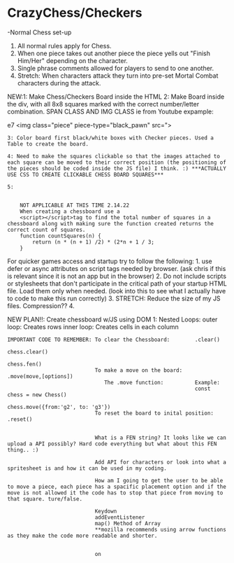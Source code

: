 # CrazyChess/Checkers

-Normal Chess set-up
1. All normal rules apply for Chess. 
2. When one piece takes out another piece the piece yells out "Finish Him/Her" depending on the character.
3. Single phrase comments allowed for players to send to one another.
4. Stretch: When characters attack they turn into pre-set Mortal Combat characters during the attack. 

NEW:1: Make Chess/Checkers Board inside the HTML
    2: Make Board inside the div, with all 8x8 squares marked with the correct number/letter combination. 
        SPAN CLASS AND IMG CLASS ie from Youtube expample: 
                    <div id="e7" class="piece-box black-box">
                    <span class="piece-box-text">e7</span>
                    <img class="piece" piece-type="black_pawn" src=">
                    </div>

    3: Color board first black/white boxes with Checker pieces. Used a Table to create the board.

    4: Need to make the squares clickable so that the images attached to each square can be moved to their correct position (the positioning of the pieces should be coded inside the JS file) I think. :) ***ACTUALLY USE CSS TO CREATE CLICKABLE CHESS BOARD SQUARES***

    5: 
    
    
        NOT APPLICABLE AT THIS TIME 2.14.22
        When creating a chessboard use a 
        <script></script>tag to find the total number of squares in a chessboard along with making sure the function created returns the correct count of squares. 
        function countSquares(n) {
            return (n * (n + 1) /2) * (2*n + 1 / 3;
        }

For quicker games access and startup try to follow the following: 
    1. use defer or async attributes on script tags needed by browser. (ask chris if this is relevant since it is not an app but in the browser)
    2. Do not include scripts or stylesheets that don't participate in the critical path of your startup HTML file. Load them only when needed. (look into this to see what I actually have to code to make this run correctly)
    3. STRETCH: Reduce the size of my JS files. Compression?? 
    4. 


NEW PLAN!!: 
Create chessboard w/JS using DOM 
    1: Nested Loops: outer loop: Creates rows 
                     inner loop: Creates cells in each column

    IMPORTANT CODE TO REMEMBER: To clear the Chessboard:        .clear()
                                                                chess.clear()
                                                                chess.fen() 
                                To make a move on the board:    .move(move,[options])
                                   The .move function:          Example: 
                                                                const chess = new Chess()
                                                                chess.move({from:'g2', to: 'g3'})
                                To reset the board to inital position:      .reset()


                                What is a FEN string? It looks like we can upload a API possibly? Hard code everything but what about this FEN thing.. :) 

                                Add API for characters or look into what a spritesheet is and how it can be used in my coding.                 

                                How am I going to get the user to be able to move a piece, each piece has a spacific placement option and if the move is not allowed it the code has to stop that piece from moving to that square. ture/false. 

                                Keydown
                                addEventListener
                                map() Method of Array 
                                **mozilla recommends using arrow functions as they make the code more readable and shorter.              


                                on